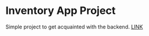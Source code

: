 # Inventory App Project

Simple project to get acquainted with the backend.
[LINK](https://store-hug8.onrender.com)
